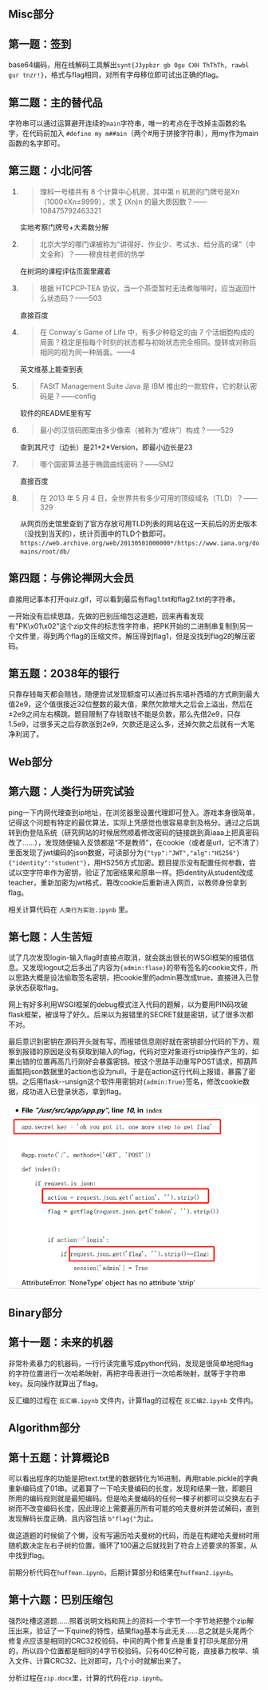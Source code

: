 ## Misc部分

## 第一题：签到

base64编码，用在线解码工具解出`synt{J3ypbzr gb 0gu CXH ThThTh, rawbl gur tnzr!}`，格式与flag相同，对所有字母移位即可试出正确的flag。

## 第二题：主的替代品

字符串可以通过运算避开连续的`main`字符串，唯一的考点在于改掉主函数的名字，在代码前加入 `#define my m##ain`（两个#用于拼接字符串），用my作为main函数的名字即可。

## 第三题：小北问答

1. > 理科一号楼共有 8 个计算中心机房，其中第 n 机房的门牌号是Xn（1000≤Xn≤9999），求 ∑ (Xn)n 的最大质因数？——108475792463321

   实地考察门牌号+大素数分解

2. > 北京大学的哪门课被称为“讲得好、作业少、考试水、给分高的课”（中文全称）？——穆良柱老师的热学

   在树洞的课程评估页面里藏着

3. > 根据 HTCPCP-TEA 协议，当一个茶壶暂时无法煮咖啡时，应当返回什么状态码？——503

   直接百度

4. > 在 Conway's Game of Life 中，有多少种稳定的由 7 个活细胞构成的局面？稳定是指每个时刻的状态都与初始状态完全相同。旋转或对称后相同的视为同一种局面。——4

   英文维基上能查到表

5. > FAStT Management Suite Java 是 IBM 推出的一款软件，它的默认密码是？——config

   软件的README里有写

6. > 最小的汉信码图案由多少像素（被称为“模块”）构成？——529

   查到其尺寸（边长）是21+2*Version，即最小边长是23

7. > 哪个国密算法基于椭圆曲线密码？——SM2

   直接百度

8. > 在 2013 年 5 月 4 日，全世界共有多少可用的顶级域名（TLD）？——329

   从网页历史馆里查到了官方存放可用TLD列表的网站在这一天前后的历史版本（没找到当天的），统计页面中的TLD个数即可。`https://web.archive.org/web/20130501000000*/https://www.iana.org/domains/root/db/`

## 第四题：与佛论禅网大会员

直接用记事本打开quiz.gif，可以看到最后有flag1.txt和flag2.txt的字符串。

一开始没有后续思路，先做的巴别压缩包这道题，回来再看发现有"PK\x01\x02"这个zip文件的标志性字符串，把PK开始的二进制串复制到另一个文件里，得到两个flag的压缩文件。解压得到flag1，但是没找到flag2的解压密码。

## 第五题：2038年的银行

只靠存钱每天都会赔钱，随便尝试发现额度可以通过拆东墙补西墙的方式刷到最大值2e9，这个值很接近32位整数的最大值，果然欠款增大之后会上溢出，然后在±2e9之间左右横跳。题目限制了存钱取钱不能是负数，那么先借2e9，只存1.5e9，过很多天之后存款涨到2e9，欠款还是这么多，还掉欠款之后就有一大笔净利润了。



## Web部分

## 第六题：人类行为研究试验

ping一下内网代理查到ip地址，在浏览器里设置代理即可登入。游戏本身很简单，记得这个问题有特定的最优算法，实际上凭感觉也很容易拿到及格分。通过之后跳转到伪登陆系统（研究网站的时候居然顺着修改密码的链接跳到真iaaa上把真密码改了……），发现随便输入反馈都是“不是教师”，在cookie（或者是url，记不清了）里面发现了jwt编码的json数据，可读部分为`{"typ":"JWT","alg":"HS256"}{"identity":"student"}`，用HS256方式加密。题目提示没有配置任何参数，尝试以空字符串作为密钥，验证了加密结果和原串一样。把identity从student改成teacher，重新加密为jwt格式，篡改cookie后重新进入网页，以教师身份拿到flag。

相关计算代码在 `人类行为实验.ipynb` 里。

## 第七题：人生苦短

试了几次发现login-输入flag时直接点取消，就会跳出很长的WSGI框架的报错信息。又发现logout之后多出了内容为`{admin:flase}`的带有签名的cookie文件，所以思路大概是设法偷取签名密钥，把cookie里的admin篡改成true，直接进入已登录状态获取flag。

网上有好多利用WSGI框架的debug模式注入代码的题解，以为要用PIN码攻破flask框架，被误导了好久。后来以为报错里的SECRET就是密钥，试了很多次都不对。

最后意识到密钥在源码开头就有写，而报错信息刚好就在密钥部分代码的下方。观察到报错的原因是没有获取到输入的flag，代码对空对象进行strip操作产生的，如果出错的位置再高几行刚好会暴露密钥。按这个思路手动重写POST请求，照葫芦画瓢把json数据里的action也设为null，于是在action这行代码上报错，暴露了密钥。之后用flask--unsign这个软件用密钥对`{admin:True}`签名，修改cookie数据，成功进入已登录状态，拿到flag。

![flask](./img/flask.png)



## Binary部分

## 第十一题：未来的机器

非常朴素暴力的机器码，一行行读完重写成python代码，发现是很简单地把flag的字符位置进行一次哈希映射，再把字母表进行一次哈希映射，就等于字符串key。反向操作就算出了flag。

反汇编的过程在 `反汇编.ipynb` 文件内，计算flag的过程在 `反汇编2.ipynb` 文件内。



## Algorithm部分

## 第十五题：计算概论B

可以看出程序的功能是把text.txt里的数据转化为16进制，再用table.pickle的字典重新编码成了01串。试着算了一下哈夫曼编码的长度，发现和结果一致，即题目所用的编码规则就是最短编码。但是哈夫曼编码的任何一棵子树都可以交换左右子树而不改变编码长度，因此理论上需要遍历所有可能的哈夫曼树并尝试解码，直到发现解码长度正确、且内容包括 `b"flag{"`为止。

做这道题的时候偷了个懒，没有写遍历哈夫曼树的代码，而是在构建哈夫曼树时用随机数决定左右子树的位置，循环了100遍之后就找到了符合上述要求的答案，从中找到flag。

前期分析代码在`huffman.ipynb`，后期计算部分和结果在`huffman2.ipynb`。

## 第十六题：巴别压缩包

强烈吐槽这道题……照着说明文档和网上的资料一个字节一个字节地把整个zip解压出来，验证了一下quine的特性，结果flag基本与此无关……总之就是头尾两个修复点应该是相同的CRC32校验码，中间的两个修复点是重复打印头尾部分用的，所以四个位置都是相同的4字节校验码。只有40亿种可能，直接暴力枚举、填入文件、计算CRC32、比对即可，几个小时就解出来了。

分析过程在`zip.docx`里，计算的代码在`zip.ipynb`。
